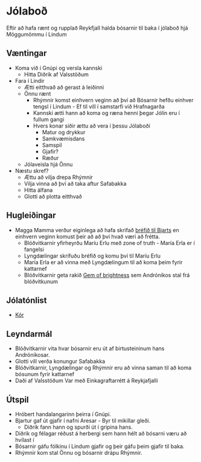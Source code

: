 # Jólaboð

Eftir að hafa rænt og rupplað Reykfjall halda bósarnir til baka í jólaboð hjá 
Möggumömmu í Lindum

## Væntingar
- Koma við í Gnúpi og versla kannski
  - Hitta Diðrik af Valsstöðum
- Fara í Lindir
  - Ætti eitthvað að gerast á leiðinni
  - Önnu rænt
    - Rhýmnir komst einhvern veginn að því að Bósarnir hefðu einhver tengsl í 
      Lindum - Ef til vill í samstarfi við Hrafnagarða
    - Kannski ætti hann að koma og ræna henni þegar Jólin eru í fullum gangi
    - Hvers konar siðir ættu að vera í þessu Jólaboði
      - Matur og drykkur
      - Samkvæmisdans
      - Samspil
      - Gjafir?
      - Ræður
  - Jólaveisla hjá Önnu
- Næstu skref?
  - Ættu að vilja drepa Rhýmnir
  - Vilja vinna að því að taka aftur Safabakka
  - Hitta álfana
  - Glotti að plotta eitthvað

## Hugleiðingar
- Magga Mamma verður eiginlega að hafa skrifað [bréfið til Bjarts](
  /sessions/bosarnir/19_verold_ny_og_god.md) en einhvern veginn komust þeir að
  að því hvað væri að frétta. 
  - Blóðvitkarnir yfirheyrðu Maríu Erlu með zone of truth - María Erla er í 
    fangelsi
  - Lyngdælingar skrifuðu bréfið og komu því til Maríu Erlu
  - María Erla er að vinna með Lyngdælingum til að koma þeim fyrir kattarnef
  - Blóðvitkarnir geta rakið [Gem of brightness](
    https://www.dndbeyond.com/magic-items/4642-gem-of-brightness) sem 
    Andrónikos stal frá blóðvitkunum

## Jólatónlist
- [Kór](https://www.youtube.com/watch?v=zieoBKkN9qE)

## Leyndarmál
- Blóðvitkarnir vita hvar bósarnir eru út af birtusteininum hans Andrónikosar.
- Glotti vill verða konungur Safabakka
- Blóðvitkarnir, Lyngdælingar og Rhýmnir eru að vinna saman til að koma bósunum
  fyrir kattarnef
- Daði af Valsstöðum Var með Einkagraftarrétt á Reykjafjalli

## Útspil
- Hróbert handalangarinn þeirra í Gnúpi.
- Bjartur gaf út gjafir í nafni Aresar - Byr til mikillar gleði.
  - Diðrik fann hann og spurði út í gripina hans.
- Diðrik og félagar réðust á herbergi sem hann hélt að bósarni væru að hvílast í
- Bósarnir gáfu fólkinu í Lindum gjafir og þeir gáfu þeim gjafir til baka.
- Rhýmnir kom stal Önnu og bósarnir drápu Rhýmnir.